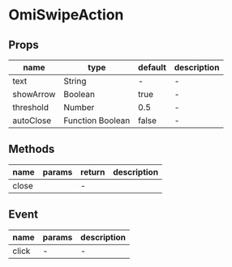 # OmiSwipeAction

## Props

| name      | type             | default | description |
| --------- | ---------------- | ------- | ----------- |
| text      | String           | -       | -           |
| showArrow | Boolean          | true    | -           |
| threshold | Number           | 0.5     | -           |
| autoClose | Function Boolean | false   | -           |

## Methods

| name  | params | return | description |
| ----- | ------ | ------ | ----------- |
| close |        | -      |             |

## Event

| name  | params | description |
| ----- | ------ | ----------- |
| click | -      | -           |
